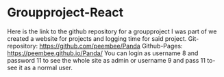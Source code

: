 # Groupproject-React

Here is the link to the github repository for a groupproject I was part of we created a website for projects and logging time for said project. 
Git-repository: https://github.com/peembee/Panda
Github-Pages: https://peembee.github.io/Panda/ You can login as username 8 and password 11 to see the whole site as admin or username 9 and pass 11 to-
see it as a normal user.
